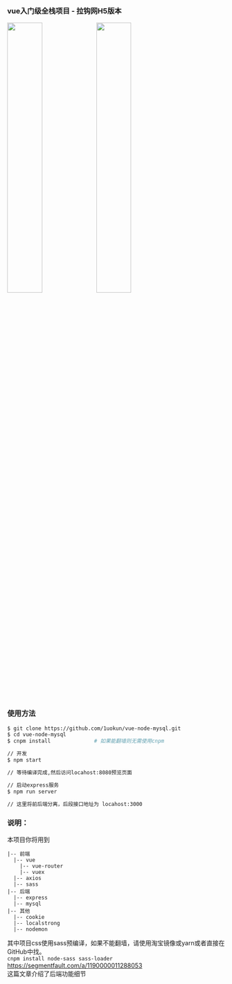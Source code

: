 ### vue入门级全栈项目 - 拉钩网H5版本
<img src="https://github.com/1uokun/vue-node-mysql/blob/master/static/QQ%E6%88%AA%E5%9B%BE20180529230333.png" width='40%'/>
<img src="https://github.com/1uokun/vue-node-mysql/blob/master/static/QQ%E6%88%AA%E5%9B%BE20180529230411.png" width='40%'/>
<br/>

### 使用方法
```bash
$ git clone https://github.com/1uokun/vue-node-mysql.git
$ cd vue-node-mysql
$ cnpm install              # 如果能翻墙则无需使用cnpm

// 开发
$ npm start                     

// 等待编译完成,然后访问locahost:8080预览页面

// 启动express服务
$ npm run server

// 这里将前后端分离，后段接口地址为 locahost:3000
```
### 说明：

 本项目你将用到
 ```
 |-- 前端
   |-- vue
     |-- vue-router
     |-- vuex
   |-- axios
   |-- sass
 |-- 后端
   |-- express
   |-- mysql
 |-- 其他
   |-- cookie
   |-- localstrong
   |-- nodemon
 ```
其中项目css使用sass预编译，如果不能翻墙，请使用淘宝镜像或yarn或者直接在GitHub中找。  <br/>
`cnpm install node-sass sass-loader`    <br/>
https://segmentfault.com/a/1190000011288053 <br/>
这篇文章介绍了后端功能细节  <br/>

